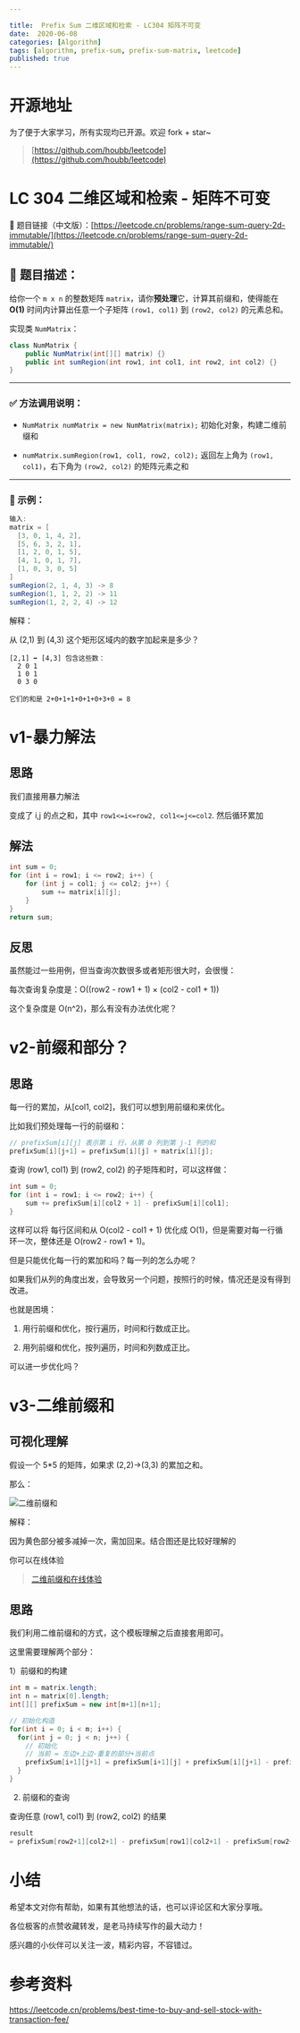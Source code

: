 ```yaml
---

title:  Prefix Sum 二维区域和检索 - LC304 矩阵不可变
date:  2020-06-08
categories: [Algorithm]
tags: [algorithm, prefix-sum, prefix-sum-matrix, leetcode]
published: true
---
```



# 开源地址

为了便于大家学习，所有实现均已开源。欢迎 fork + star~

> [https://github.com/houbb/leetcode](https://github.com/houbb/leetcode)

# LC 304 二维区域和检索 - 矩阵不可变

🔗 题目链接（中文版）：[https://leetcode.cn/problems/range-sum-query-2d-immutable/](https://leetcode.cn/problems/range-sum-query-2d-immutable/)

## 📝 题目描述：

给你一个 `m x n` 的整数矩阵 `matrix`，请你**预处理**它，计算其前缀和，使得能在 **O(1)** 时间内计算出任意一个子矩阵 `(row1, col1)` 到 `(row2, col2)` 的元素总和。

实现类 `NumMatrix`：

```java
class NumMatrix {
    public NumMatrix(int[][] matrix) {}
    public int sumRegion(int row1, int col1, int row2, int col2) {}
}
```

---

### ✅ 方法调用说明：

* `NumMatrix numMatrix = new NumMatrix(matrix);`
  初始化对象，构建二维前缀和

* `numMatrix.sumRegion(row1, col1, row2, col2);`
  返回左上角为 `(row1, col1)`，右下角为 `(row2, col2)` 的矩阵元素之和

---

### 🧮 示例：

```java
输入:
matrix = [
  [3, 0, 1, 4, 2],
  [5, 6, 3, 2, 1],
  [1, 2, 0, 1, 5],
  [4, 1, 0, 1, 7],
  [1, 0, 3, 0, 5]
]
sumRegion(2, 1, 4, 3) -> 8
sumRegion(1, 1, 2, 2) -> 11
sumRegion(1, 2, 2, 4) -> 12
```


解释：

从 (2,1) 到 (4,3) 这个矩形区域内的数字加起来是多少？

```
[2,1] ➡ [4,3] 包含这些数：
  2 0 1
  1 0 1
  0 3 0

它们的和是 2+0+1+1+0+1+0+3+0 = 8
```

# v1-暴力解法

## 思路

我们直接用暴力解法

变成了 i,j 的点之和，其中 `row1<=i<=row2, col1<=j<=col2`. 然后循环累加

## 解法

```java
int sum = 0;
for (int i = row1; i <= row2; i++) {
    for (int j = col1; j <= col2; j++) {
        sum += matrix[i][j];
    }
}
return sum;
```

## 反思

虽然能过一些用例，但当查询次数很多或者矩形很大时，会很慢：

每次查询复杂度是：O((row2 - row1 + 1) × (col2 - col1 + 1))

这个复杂度是 O(n^2)，那么有没有办法优化呢？

# v2-前缀和部分？

## 思路

每一行的累加，从[col1, col2]，我们可以想到用前缀和来优化。

比如我们预处理每一行的前缀和：

```java
// prefixSum[i][j] 表示第 i 行，从第 0 列到第 j-1 列的和
prefixSum[i][j+1] = prefixSum[i][j] + matrix[i][j];
```

查询 (row1, col1) 到 (row2, col2) 的子矩阵和时，可以这样做：

```java
int sum = 0;
for (int i = row1; i <= row2; i++) {
    sum += prefixSum[i][col2 + 1] - prefixSum[i][col1];
}
```

这样可以将 每行区间和从 O(col2 - col1 + 1) 优化成 O(1)，但是需要对每一行循环一次，整体还是 O(row2 - row1 + 1)。

但是只能优化每一行的累加和吗？每一列的怎么办呢？

如果我们从列的角度出发，会导致另一个问题，按照行的时候，情况还是没有得到改进。

也就是困境：

1. 用行前缀和优化，按行遍历，时间和行数成正比。

2. 用列前缀和优化，按列遍历，时间和列数成正比。

可以进一步优化吗？

# v3-二维前缀和

## 可视化理解

假设一个 5*5 的矩阵，如果求 (2,2)->(3,3) 的累加之和。

那么：

![二维前缀和](https://i-blog.csdnimg.cn/direct/a2ba226bce3c4c71971953f4d1bcf1db.png#pic_center)

解释：

因为黄色部分被多减掉一次，需加回来。结合图还是比较好理解的

你可以在线体验

> [二维前缀和在线体验](https://houbb.github.io/leetcode-notes/leetcode/visible/T304-prefix-sum-matrix-summary.html)

## 思路

我们利用二维前缀和的方式，这个模板理解之后直接套用即可。

这里需要理解两个部分：

1）前缀和的构建

```java
int m = matrix.length;
int n = matrix[0].length;
int[][] prefixSum = new int[m+1][n+1];

// 初始化构造
for(int i = 0; i < m; i++) {
  for(int j = 0; j < n; j++) {
    // 初始化 
    // 当前 = 左边+上边-重复的部分+当前点
    prefixSum[i+1][j+1] = prefixSum[i+1][j] + prefixSum[i][j+1] - prefixSum[i][j] + matrix[i][j];
  }
}
```

2) 前缀和的查询

查询任意 (row1, col1) 到 (row2, col2) 的结果

```java
result
= prefixSum[row2+1][col2+1] - prefixSum[row1][col2+1] - prefixSum[row2+1][col2] + prefixSum[row1][col1]
```


# 小结

希望本文对你有帮助，如果有其他想法的话，也可以评论区和大家分享哦。

各位极客的点赞收藏转发，是老马持续写作的最大动力！

感兴趣的小伙伴可以关注一波，精彩内容，不容错过。


# 参考资料

https://leetcode.cn/problems/best-time-to-buy-and-sell-stock-with-transaction-fee/


